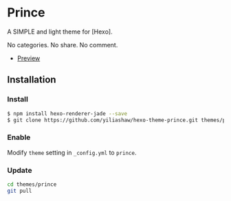 # Prince

A SIMPLE and light theme for [Hexo].

 No categories. No share. No comment.

- [Preview](https://yiliashaw.github.io/)

## Installation

### Install

``` bash
$ npm install hexo-renderer-jade --save
$ git clone https://github.com/yiliashaw/hexo-theme-prince.git themes/prince
```


### Enable

Modify `theme` setting in `_config.yml` to `prince`.

### Update

``` bash
cd themes/prince
git pull
```

